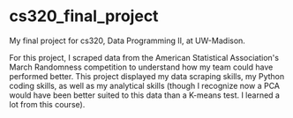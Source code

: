 # cs320_final_project
 My final project for cs320, Data Programming II, at UW-Madison.
 
 For this project, I scraped data from the American Statistical Association's March Randomness competition to understand how my team could have performed better.  This project displayed my data scraping skills, my Python coding skills, as well as my analytical skills (though I recognize now a PCA would have been better suited to this data than a K-means test.  I learned a lot from this course).

